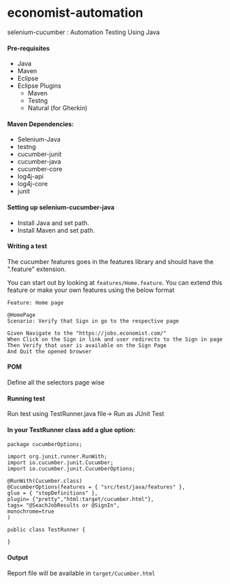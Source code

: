 # economist-automation

selenium-cucumber : Automation Testing Using Java

#### Pre-requisites
* Java
* Maven
* Eclipse
* Eclipse Plugins
    * Maven
    * Testng
    * Natural (for Gherkin)
    
#### Maven Dependencies:
- Selenium-Java
- testng
- cucumber-junit
- cucumber-java
- cucumber-core
- log4j-api
- log4j-core
- junit
    

#### Setting up selenium-cucumber-java
- Install Java and set path.
- Install Maven and set path.

#### Writing a test
The cucumber features goes in the features library and should have the ".feature" extension.

You can start out by looking at `features/Home.feature`. You can extend this feature or make your own features using the below format

```
Feature: Home page

@HomePage
Scenario: Verify that Sign in go to the respective page

Given Navigate to the "https://jobs.economist.com/"
When Click on the Sign in link and user redirects to the Sign in page
Then Verify that user is available on the Sign Page
And Quit the opened browser
```
#### POM
Define all the selectors page wise


#### Running test

Run test using TestRunner.java file->  Run as JUnit Test


#### In your TestRunner class add a glue option:

```
package cucumberOptions;

import org.junit.runner.RunWith;
import io.cucumber.junit.Cucumber;
import io.cucumber.junit.CucumberOptions;

@RunWith(Cucumber.class)
@CucumberOptions(features = { "src/test/java/features" },
glue = { "stepDefinitions" },
plugin= {"pretty","html:target/cucumber.html"},
tags= "@SeachJobResults or @SignIn",
monochrome=true
)

public class TestRunner {

}
```


#### Output
Report file will be available in `target/Cucumber.html`
